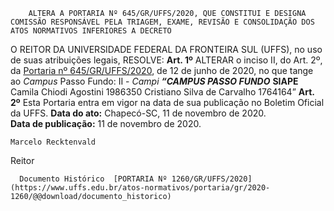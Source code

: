         ALTERA A PORTARIA Nº 645/GR/UFFS/2020, QUE CONSTITUI E DESIGNA COMISSÃO RESPONSÁVEL PELA TRIAGEM, EXAME, REVISÃO E CONSOLIDAÇÃO DOS ATOS NORMATIVOS INFERIORES A DECRETO  

 O REITOR DA UNIVERSIDADE FEDERAL DA FRONTEIRA SUL (UFFS), no uso de suas atribuições legais,   RESOLVE:   **Art. 1º**  ALTERAR o inciso II, do Art. 2º, da [Portaria nº 645/GR/UFFS/2020](https://www.uffs.edu.br/atos-normativos/portaria/gr/2020-0645), de 12 de junho de 2020, no que tange ao *Campus*  Passo Fundo: II - *Campi*      ***“CAMPUS PASSO FUNDO***    **SIAPE**      Camila Chiodi Agostini   1986350     Cristiano Silva de Carvalho   1764164”       **Art. 2º**  Esta Portaria entra em vigor na data de sua publicação no Boletim Oficial da UFFS.        **Data do ato:** Chapecó-SC, 11 de novembro de 2020.   
 **Data de publicação:**  11 de novembro de 2020. 

    Marcelo Recktenvald   
 Reitor 

      Documento Histórico  [PORTARIA Nº 1260/GR/UFFS/2020](https://www.uffs.edu.br/atos-normativos/portaria/gr/2020-1260/@@download/documento_historico)     
      